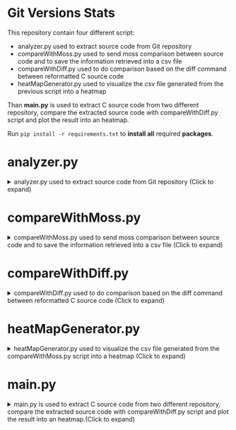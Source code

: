# Git Versions Stats
This repository contain four different script:
- analyzer.py used to extract source code from Git repository
- compareWithMoss.py used to send moss comparison between source code and to save the information retrieved into a csv file
- compareWithDiff.py used to do comparison based on the diff command between reformatted C source code
- heatMapGenerator.py used to visualize the csv file generated from the previous script into a heatmap

Than **main.py** is used to extract C source code from two different repository, compare the extracted source code with compareWithDiff.py script and plot the result into an heatmap.

Run `pip install -r requirements.txt` to **install all** required **packages**.

# analyzer.py
<details><summary>analyzer.py used to extract source code from Git repository (Click to expand) </summary>
------------------------------------------------------------------------------------------------------------

You need to install [pygit2](https://www.pygit2.org/install.html) package.

You can simply run `pip install pygit2` to do it

Here a list of possible command and option for analyzer.py

The following command show the **help** message: `python3 analyzer.py --help`

**usage**: analyzer.py [-h] [--workdir workdir] [--outputdir outdir] [--fileSearched [FILESEARCHED ...]]

- The option `--workdir workdir` ( -d is the short version of the command ) is used to specify the path containining the repository from wich to extract all commited file searched. (default is ".")

- The option `--outputdir outdir` ( -o is the short version of the command ) is used to specify the path that will contain the extracted source code (deafult is "./analyzerOutput"). The extracted source code name has the following format: `date-string_commit-hex_original-source-code-name`

- The option `[--fileSearched [FILESEARCHED ...]]` ( -fs is the short version of the command ) is used to specify the name of the file you need to extract from the repository. By default is "*.c", so the script will extract all *.c source code committed. The arguments must be enclosed into quotes .You can specify more than one file name, for example `analyzer.py --fileSearched '*.c' '*.py' 'file-testo.txt'` will search all committed file, that match one of the fileSearched argument, extracted from the git repository contained into '.' path, and will save them into ./analyzerOutput directory. In this example the script will extract all commited file that end with _.c_ and _.py_, and all committed files with the exact _file-testo.txt_ name

The following is a **summary example** for analyzer.py:

`python3 analyzer.py -d path-to-git-rep -o example-analyzer-output -fs '*.py'`

The following command will extract all the *.py source code commited into path-to-git-rep repository and will save them into example-analyzer-output directory
</details>



# compareWithMoss.py
<details><summary>compareWithMoss.py used to send moss comparison between source code and to save the information retrieved into a csv file (Click to expand)</summary>

---------------------------------------------------------------------------------------------------------------------------------------

This script use [Moss plagiarism detection](https://theory.stanford.edu/~aiken/moss/) to perform the comparison. The moss requests are sends with [mosspy](https://github.com/soachishti/moss.py) package.

To **install** this r**equired package** simply run `pip install mosspy`

Here a list of possible command and option for compareWithMoss.py

**usage**: `compareWithMoss.py [-h] [--firstdir firstdir] [--seconddir seconddir] [--outdir outdir]`

The following command show the **help** message: `python3 compareWithMoss.py --help`

The script compare all .c source code contained into first directory passed with all the .c source code contained into second directory passed, sending moss request and retrieving the result from the resulting moss web page.

It will save the result into a **csv file** with the following **field**:

- 'FILE_NAME_1', 'FILE_NAME_2', 'TIME_STAMP_1', 'TIME_STAMP_2', 'RESULT_URL', 'PERC_SIM_1 [%]', 'PERC_SIM_2 [%]', 'SIMILARITY [%]', 'LINES_MATCHES'

The **resulting csv** has the following **name** format: _firstDirName_secondDirName_moss.csv_

When the script start it search into output directory if a csv file with the same name is already present and ask if you want to overwrite that file; if you don't, the script automatically search into that csv file all missing comparison, start to send moss requests of this missing comparison and append the result into that csv file.

**usage**: `compareWithMoss.py [-h] [--firstdir firstdir] [--seconddir seconddir] [--outdir outdir]`

- The option `--firstdir firstdir` ( -f is the short version of the command ) is used to specify the first directory that contain c source code

- The option `--seconddir seconddir` ( -s is the short version of the command )is used to specify the second directory that contain c source code

- The option `--outdir outdir` ( -o is the short version of the command ) is used to specify the output directory that will contain the csv result file (Default = "./script_moss_compare")

</details>

# compareWithDiff.py

<details><summary>compareWithDiff.py used to do comparison based on the diff command between reformatted C source code (Click to expand)</summary>

---------------------------------------------------------------------------------------------------------------------------------------

Here a list of possible command and option for compareWithDiff.py

**usage**: compareWithDiff.py [-h] [--firstdir firstdir] [--seconddir seconddir] [--outdir outdir]

The following command show the **help** message: `python3 compareWithDiff.py --help`

The script compare all .c source code contained into first directory passed with all the .c source code contained into second directory passed, using the diff command on reformatted source code.

The **resulting csv** has the following **name** format: _firstDirName_secondDirName_diff.csv_

It will save the result into a **csv file** with the following **field**:

- 'FILE_NAME_1', 'FILE_NAME_2', 'TIME_STAMP_1', 'TIME_STAMP_2', 'ADD_TOKENS', 'REMOVE_TOKENS', 'SUM_TOKENS', 'DIFF_WITH_MAX', 'SIMILARITY [%]'

DIFF_WITH_MAX is the difference between the maximum in the columnn SUM_TOKENS and the SUM_TOKENS value in the row.

SIMILARITY [%] is calculated through the ratio between DIFF_WITH_MAX value and the maximum in the columnn SUM_TOKENS multiplied by 100.

When the script start it search into output directory if a csv file with the same name is already present and ask if you want to overwrite that file.

**usage**: compareWithDiff.py [-h] [--outdir outdir] firstdir seconddir

- `firstdir` is used to specify the first directory that contain c source code

- `seconddir` is used to specify the second directory that contain c source code

- The option `--outdir outdir` ( -o is the short version of the command ) is used to specify the output directory that will contain the csv result file (Default = "./diff_compare_result")

</details>


#  heatMapGenerator.py
<details><summary>heatMapGenerator.py used to visualize the csv file generated from the compareWithMoss.py script into a heatmap (Click to expand)</summary>

---------------------------------------------------------------------------------------------------------------------------------------

You need to install [matplotlib](https://matplotlib.org/stable/users/getting_started/index.html#installation-quick-start) and  [numpy](https://numpy.org/install/) packages.

You can simply run `pip install matplotlib` and `pip install numpy` to do it.

You may need to run `sudo apt-get install python3-tk` to show the pyplot figure gui.

This script will search TIME_STAMP_1, TIME_STAMP_2 and SIMILARITY [%] field, and plot a heatmap based on the SIMILARITY value. It order the value so that you can find the older version of the source code on top right position.

**usage**: `heatMapGenerator.py [-h] [--filetoread filetoread] [--saveimage PATH-TO-SAVE-TO] [--imageformat IMAGE FORMAT] [--suppressplot]`

The following command show the **help** message: `python3 heatMapGenerator.py --help`

- the option `--filetoread filetoread` is used to specifiy the **csv file** you want to **read** to plot the heatmap

- the option `--saveimage PATH-TO-SAVE-TO` is used specify the **path** in wich **save** the result heatmap. If not specified, the script doesn't save the image

- the option `--imageformat IMAGE FORMAT` specify the format of the saved image. Choices are **png, svg, pdf**. Default = "png"

- the script doesn't show the plot figure if the option `--suppressplot` or `-suppress` is present

[Here](https://gitlab-rbl.unipv.it/source-code-analysis/git-versions-stats/-/tree/main/heatMapSavedImage/lim-160) you can find some example of resulting image.

</details>

# main.py
<details><summary>main.py is used to extract C source code from two different repository, compare the extracted source code with compareWithDiff.py script and plot the result into an heatmap.(Click to expand)</summary>

---------------------------------------------------------------------------------------------------------------------------------------

Run `pip install -r requirements.txt` to **install all** required **packages**.

When the script start it search into output directory if a csv file with the same name is already present and ask if you want to overwrite that file.
If you don't the script automatically search all missing comparison and complete the missing comparison appending the resulting new row, if present.

**usage**: main.py [-h] [--outputdir outdir] [--timedelta TIMEDELTA] [--saveimage PATH-TO-SAVE-TO] [--imageformat IMAGE FORMAT] [--suppressplot] firstdir seconddir

The following command show the **help** message: `python3 main.py --help`

- `fisrtdir` is the first Git repository to compare

- `seconddir` is the second Git repository to compare

- The option `--outputdir outdir`, is used to specify the irectory containing the output. the output are csv file and heatmap image. Default ="./mainOutput"

- The option `--timedelta TIMEDELTA`, is used to specify the max difference in seconds between the commit time stamp of source code

- The option `--saveimage PATH-TO-SAVE-TO`, specify the path in wich to save the result heatmap. If not specified, the script doesn't save the image

- The option `--imageformat IMAGE FORMAT`, specify the format of the saved image. Choices are png, svg, pdf. Default = "png"

- the script doesn't show the plot figure if the option `--suppressplot` or `-suppress` is present


</details>
